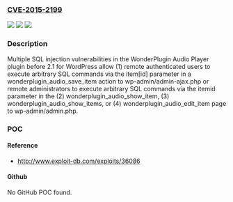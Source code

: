 ### [CVE-2015-2199](https://cve.mitre.org/cgi-bin/cvename.cgi?name=CVE-2015-2199)
![](https://img.shields.io/static/v1?label=Product&message=n%2Fa&color=blue)
![](https://img.shields.io/static/v1?label=Version&message=n%2Fa&color=blue)
![](https://img.shields.io/static/v1?label=Vulnerability&message=n%2Fa&color=brighgreen)

### Description

Multiple SQL injection vulnerabilities in the WonderPlugin Audio Player plugin before 2.1 for WordPress allow (1) remote authenticated users to execute arbitrary SQL commands via the item[id] parameter in a wonderplugin_audio_save_item action to wp-admin/admin-ajax.php or remote administrators to execute arbitrary SQL commands via the itemid parameter in the (2) wonderplugin_audio_show_item, (3) wonderplugin_audio_show_items, or (4) wonderplugin_audio_edit_item page to wp-admin/admin.php.

### POC

#### Reference
- http://www.exploit-db.com/exploits/36086

#### Github
No GitHub POC found.

